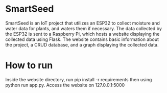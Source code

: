 # SmartSeed
SmartSeed is an IoT project that utilizes an ESP32 to collect moisture and water data for plants, and waters them if necessary. The data collected by the ESP32 is sent to a Raspberry Pi, which hosts a website displaying the collected data using Flask. The website contains basic information about the project, a CRUD database, and a graph displaying the collected data. 

# How to run
Inside the website directory, run pip install -r requirements 
then using python run app.py. 
Access the website on 127.0.0.1:5000
